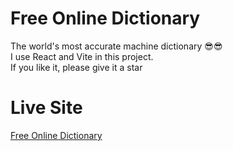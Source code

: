 # Free Online Dictionary

The world's most accurate machine dictionary 😎😎  
I use React and Vite in this project.  
If you like it, please give it a star

# Live Site

[Free Online Dictionary](https://react-online-dictionary.vercel.app/)
